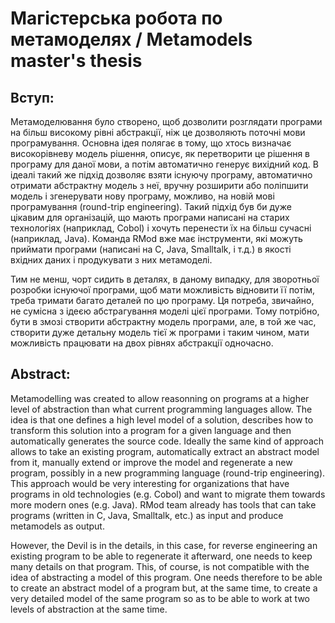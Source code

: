Магістерська робота по метамоделях / Metamodels master's thesis
===============================================================

Вступ:
------
Метамоделювання було створено, щоб дозволити розглядати програми на більш високому рівні абстракції, ніж це дозволяють поточні мови програмування. Основна ідея полягає в тому, що хтось визначає високорівневу модель рішення, описує, як перетворити це рішення в програму для даної мови, а потім автоматично генерує вихідний код. В ідеалі такий же підхід дозволяє взяти існуючу програму, автоматично отримати абстрактну модель з неї, вручну розширити або поліпшити модель і згенерувати нову програму, можливо, на новій мові програмування (round-trip engineering). Такий підхід був би дуже цікавим для організацій, що мають програми написані на старих технологіях (наприклад, Cobol) і хочуть перенести їх на більш сучасні (наприклад, Java). Команда RMod вже має інструменти, які можуть приймати програми (написані на C, Java, Smalltalk, і т.д.) в якості вхідних даних і продукувати з них метамоделі.

Тим не менш, чорт сидить в деталях, в даному випадку, для зворотньої розробки існуючої програми, щоб мати можливість відновити її потім, треба тримати багато деталей по цю програму. Ця потреба, звичайно, не сумісна з ідеєю абстрагування моделі цієї програми. Тому потрібно, бути в змозі створити абстрактну модель програми, але, в той же час, створити дуже детальну модель тієї ж програми і таким чином, мати можливість працювати на двох рівнях абстракції одночасно.

Abstract:
---------
Metamodelling was created to allow reasonning on programs at a higher level of abstraction than what current programming languages allow. The idea is that one defines a high level model of a solution, describes how to transform this solution into a program for a given language and then automatically generates the source code. Ideally the same kind of approach allows to take an existing program, automatically extract an abstract model from it, manually extend or improve the model and regenerate a new program, possibly in a new programming language (round-trip engineering). This approach would be very interesting for organizations that have programs in old technologies (e.g. Cobol) and want to migrate them towards more modern ones (e.g. Java). RMod team already has tools that can take programs (written in C, Java, Smalltalk, etc.) as input and produce metamodels as output.

However, the Devil is in the details, in this case, for reverse engineering an existing program to be able to regenerate it afterward, one needs to keep many details on that program. This, of course, is not compatible with the idea of abstracting a model of this program. One needs therefore to be able to create an abstract model of a program but, at the same time, to create a very detailed model of the same program so as to be able to work at two levels of abstraction at the same time.